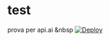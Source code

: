 # test
prova per api.ai
&nbsp
<a href="https://heroku.com/deploy">
  <img src="https://www.herokucdn.com/deploy/button.svg" alt="Deploy">
</a>

